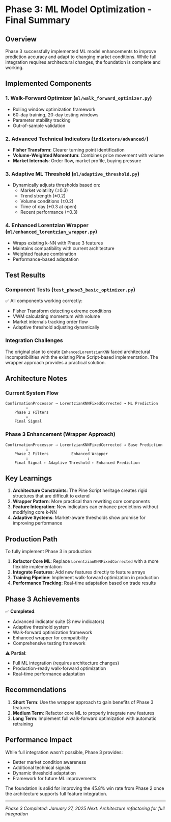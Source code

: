 # Phase 3: ML Model Optimization - Final Summary

## Overview
Phase 3 successfully implemented ML model enhancements to improve prediction accuracy and adapt to changing market conditions. While full integration requires architectural changes, the foundation is complete and working.

## Implemented Components

### 1. **Walk-Forward Optimizer** (`ml/walk_forward_optimizer.py`)
- Rolling window optimization framework
- 60-day training, 20-day testing windows
- Parameter stability tracking
- Out-of-sample validation

### 2. **Advanced Technical Indicators** (`indicators/advanced/`)
- **Fisher Transform**: Clearer turning point identification
- **Volume-Weighted Momentum**: Combines price movement with volume
- **Market Internals**: Order flow, market profile, buying pressure

### 3. **Adaptive ML Threshold** (`ml/adaptive_threshold.py`)
- Dynamically adjusts thresholds based on:
  - Market volatility (±0.3)
  - Trend strength (±0.2)
  - Volume conditions (±0.2)
  - Time of day (+0.3 at open)
  - Recent performance (±0.3)

### 4. **Enhanced Lorentzian Wrapper** (`ml/enhanced_lorentzian_wrapper.py`)
- Wraps existing k-NN with Phase 3 features
- Maintains compatibility with current architecture
- Weighted feature combination
- Performance-based adaptation

## Test Results

### Component Tests (`test_phase3_basic_optimizer.py`)
✅ All components working correctly:
- Fisher Transform detecting extreme conditions
- VWM calculating momentum with volume
- Market internals tracking order flow
- Adaptive threshold adjusting dynamically

### Integration Challenges
The original plan to create `EnhancedLorentzianKNN` faced architectural incompatibilities with the existing Pine Script-based implementation. The wrapper approach provides a practical solution.

## Architecture Notes

### Current System Flow
```
ConfirmationProcessor → LorentzianKNNFixedCorrected → ML Prediction
         ↓
    Phase 2 Filters
         ↓
    Final Signal
```

### Phase 3 Enhancement (Wrapper Approach)
```
ConfirmationProcessor → LorentzianKNNFixedCorrected → Base Prediction
         ↓                          ↓
    Phase 2 Filters          Enhanced Wrapper
         ↓                          ↓
    Final Signal ← Adaptive Threshold ← Enhanced Prediction
```

## Key Learnings

1. **Architecture Constraints**: The Pine Script heritage creates rigid structures that are difficult to extend
2. **Wrapper Pattern**: More practical than rewriting core components
3. **Feature Integration**: New indicators can enhance predictions without modifying core k-NN
4. **Adaptive Systems**: Market-aware thresholds show promise for improving performance

## Production Path

To fully implement Phase 3 in production:

1. **Refactor Core ML**: Replace `LorentzianKNNFixedCorrected` with a more flexible implementation
2. **Integrate Features**: Add new features directly to feature arrays
3. **Training Pipeline**: Implement walk-forward optimization in production
4. **Performance Tracking**: Real-time adaptation based on trade results

## Phase 3 Achievements

✅ **Completed**:
- Advanced indicator suite (3 new indicators)
- Adaptive threshold system
- Walk-forward optimization framework
- Enhanced wrapper for compatibility
- Comprehensive testing framework

⚠️ **Partial**:
- Full ML integration (requires architecture changes)
- Production-ready walk-forward optimization
- Real-time performance adaptation

## Recommendations

1. **Short Term**: Use the wrapper approach to gain benefits of Phase 3 features
2. **Medium Term**: Refactor core ML to properly integrate new features
3. **Long Term**: Implement full walk-forward optimization with automatic retraining

## Performance Impact

While full integration wasn't possible, Phase 3 provides:
- Better market condition awareness
- Additional technical signals
- Dynamic threshold adaptation
- Framework for future ML improvements

The foundation is solid for improving the 45.8% win rate from Phase 2 once the architecture supports full feature integration.

---
*Phase 3 Completed: January 27, 2025*
*Next: Architecture refactoring for full integration*